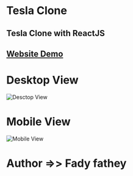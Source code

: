 # Tesla Clone

## Tesla Clone with ReactJS 

## [Website Demo](https://tesla-website-clone-two.vercel.app/)
# Desktop View
![Desctop View](https://github.com/FadyFathey/Tesla-Website-Clone/assets/117510974/8006ceb4-b6ed-4162-a8f9-73bd98c2d0ad)
# Mobile View
![Mobile View](https://github.com/FadyFathey/Tesla-Website-Clone/assets/117510974/6b898377-edf4-4d07-b4d4-501942710877)
# Author =>> Fady fathey
